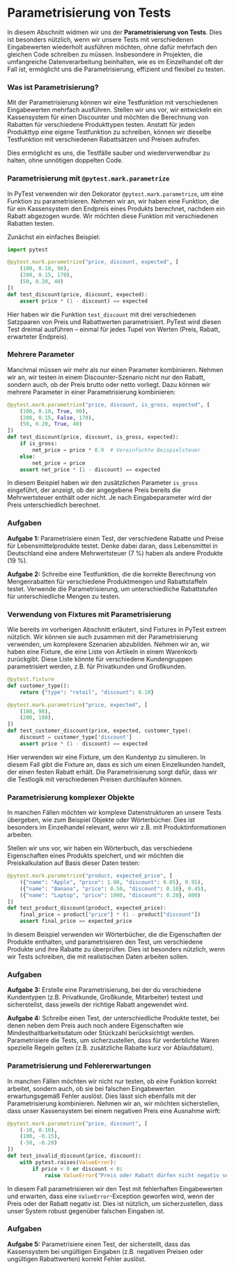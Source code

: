# Parametrisierung von Tests

In diesem Abschnitt widmen wir uns der **Parametrisierung von Tests**. Dies ist besonders nützlich, wenn wir unsere Tests mit verschiedenen Eingabewerten wiederholt ausführen möchten, ohne dafür mehrfach den gleichen Code schreiben zu müssen. Insbesondere in Projekten, die umfangreiche Datenverarbeitung beinhalten, wie es im Einzelhandel oft der Fall ist, ermöglicht uns die Parametrisierung, effizient und flexibel zu testen.

### Was ist Parametrisierung?

Mit der Parametrisierung können wir eine Testfunktion mit verschiedenen Eingabewerten mehrfach ausführen. Stellen wir uns vor, wir entwickeln ein Kassensystem für einen Discounter und möchten die Berechnung von Rabatten für verschiedene Produkttypen testen. Anstatt für jeden Produkttyp eine eigene Testfunktion zu schreiben, können wir dieselbe Testfunktion mit verschiedenen Rabattsätzen und Preisen aufrufen.

Dies ermöglicht es uns, die Testfälle sauber und wiederverwendbar zu halten, ohne unnötigen doppelten Code.

### Parametrisierung mit `@pytest.mark.parametrize`

In PyTest verwenden wir den Dekorator `@pytest.mark.parametrize`, um eine Funktion zu parametrisieren. Nehmen wir an, wir haben eine Funktion, die für ein Kassensystem den Endpreis eines Produkts berechnet, nachdem ein Rabatt abgezogen wurde. Wir möchten diese Funktion mit verschiedenen Rabatten testen.

Zunächst ein einfaches Beispiel:

```python
import pytest

@pytest.mark.parametrize("price, discount, expected", [
    (100, 0.10, 90),
    (200, 0.15, 170),
    (50, 0.20, 40)
])
def test_discount(price, discount, expected):
    assert price * (1 - discount) == expected
```

Hier haben wir die Funktion `test_discount` mit drei verschiedenen Satzpaaren von Preis und Rabattwerten parametrisiert. PyTest wird diesen Test dreimal ausführen – einmal für jedes Tupel von Werten (Preis, Rabatt, erwarteter Endpreis).

### Mehrere Parameter

Manchmal müssen wir mehr als nur einen Parameter kombinieren. Nehmen wir an, wir testen in einem Discounter-Szenario nicht nur den Rabatt, sondern auch, ob der Preis brutto oder netto vorliegt. Dazu können wir mehrere Parameter in einer Parametrisierung kombinieren:

```python
@pytest.mark.parametrize("price, discount, is_gross, expected", [
    (100, 0.10, True, 90), 
    (200, 0.15, False, 170),
    (50, 0.20, True, 40)
])
def test_discount(price, discount, is_gross, expected):
    if is_gross:
        net_price = price * 0.9  # Vereinfachte Beispielsteuer
    else:
        net_price = price
    assert net_price * (1 - discount) == expected
```

In diesem Beispiel haben wir den zusätzlichen Parameter `is_gross` eingeführt, der anzeigt, ob der angegebene Preis bereits die Mehrwertsteuer enthält oder nicht. Je nach Eingabeparameter wird der Preis unterschiedlich berechnet.

### Aufgaben

**Aufgabe 1:** Parametrisiere einen Test, der verschiedene Rabatte und Preise für Lebensmittelprodukte testet. Denke dabei daran, dass Lebensmittel in Deutschland eine andere Mehrwertsteuer (7 %) haben als andere Produkte (19 %).

**Aufgabe 2:** Schreibe eine Testfunktion, die die korrekte Berechnung von Mengenrabatten für verschiedene Produktmengen und Rabattstaffeln testet. Verwende die Parametrisierung, um unterschiedliche Rabattstufen für unterschiedliche Mengen zu testen.

### Verwendung von Fixtures mit Parametrisierung

Wie bereits im vorherigen Abschnitt erläutert, sind Fixtures in PyTest extrem nützlich. Wir können sie auch zusammen mit der Parametrisierung verwenden, um komplexere Szenarien abzubilden. Nehmen wir an, wir haben eine Fixture, die eine Liste von Artikeln in einem Warenkorb zurückgibt. Diese Liste könnte für verschiedene Kundengruppen parametrisiert werden, z.B. für Privatkunden und Großkunden.

```python
@pytest.fixture
def customer_type():
    return {"type": "retail", "discount": 0.10}

@pytest.mark.parametrize("price, expected", [
    (100, 90),
    (200, 180),
])
def test_customer_discount(price, expected, customer_type):
    discount = customer_type['discount']
    assert price * (1 - discount) == expected
```

Hier verwenden wir eine Fixture, um den Kundentyp zu simulieren. In diesem Fall gibt die Fixture an, dass es sich um einen Einzelkunden handelt, der einen festen Rabatt erhält. Die Parametrisierung sorgt dafür, dass wir die Testlogik mit verschiedenen Preisen durchlaufen können.

### Parametrisierung komplexer Objekte

In manchen Fällen möchten wir komplexe Datenstrukturen an unsere Tests übergeben, wie zum Beispiel Objekte oder Wörterbücher. Dies ist besonders im Einzelhandel relevant, wenn wir z.B. mit Produktinformationen arbeiten.

Stellen wir uns vor, wir haben ein Wörterbuch, das verschiedene Eigenschaften eines Produkts speichert, und wir möchten die Preiskalkulation auf Basis dieser Daten testen:

```python
@pytest.mark.parametrize("product, expected_price", [
    ({"name": "Apple", "price": 1.00, "discount": 0.05}, 0.95),
    ({"name": "Banana", "price": 0.50, "discount": 0.10}, 0.45),
    ({"name": "Laptop", "price": 1000, "discount": 0.20}, 800)
])
def test_product_discount(product, expected_price):
    final_price = product["price"] * (1 - product["discount"])
    assert final_price == expected_price
```

In diesem Beispiel verwenden wir Wörterbücher, die die Eigenschaften der Produkte enthalten, und parametrisieren den Test, um verschiedene Produkte und ihre Rabatte zu überprüfen. Dies ist besonders nützlich, wenn wir Tests schreiben, die mit realistischen Daten arbeiten sollen.

### Aufgaben

**Aufgabe 3:** Erstelle eine Parametrisierung, bei der du verschiedene Kundentypen (z.B. Privatkunde, Großkunde, Mitarbeiter) testest und sicherstellst, dass jeweils der richtige Rabatt angewendet wird.

**Aufgabe 4:** Schreibe einen Test, der unterschiedliche Produkte testet, bei denen neben dem Preis auch noch andere Eigenschaften wie Mindesthaltbarkeitsdatum oder Stückzahl berücksichtigt werden. Parametrisiere die Tests, um sicherzustellen, dass für verderbliche Waren spezielle Regeln gelten (z.B. zusätzliche Rabatte kurz vor Ablaufdatum).

### Parametrisierung und Fehlererwartungen

In manchen Fällen möchten wir nicht nur testen, ob eine Funktion korrekt arbeitet, sondern auch, ob sie bei falschen Eingabewerten erwartungsgemäß Fehler auslöst. Dies lässt sich ebenfalls mit der Parametrisierung kombinieren. Nehmen wir an, wir möchten sicherstellen, dass unser Kassensystem bei einem negativen Preis eine Ausnahme wirft:

```python
@pytest.mark.parametrize("price, discount", [
    (-10, 0.10),
    (100, -0.15),
    (-50, -0.20)
])
def test_invalid_discount(price, discount):
    with pytest.raises(ValueError):
        if price < 0 or discount < 0:
            raise ValueError("Preis oder Rabatt dürfen nicht negativ sein")
```

In diesem Fall parametrisieren wir den Test mit fehlerhaften Eingabewerten und erwarten, dass eine `ValueError`-Exception geworfen wird, wenn der Preis oder der Rabatt negativ ist. Dies ist nützlich, um sicherzustellen, dass unser System robust gegenüber falschen Eingaben ist.

### Aufgaben

**Aufgabe 5:** Parametrisiere einen Test, der sicherstellt, dass das Kassensystem bei ungültigen Eingaben (z.B. negativen Preisen oder ungültigen Rabattwerten) korrekt Fehler auslöst.

